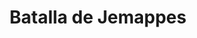 ﻿---
title: "Batalla de Jemappes"
permalink: periodes_1039.html
layout: periode
dataInici: 1792-11-06
sidebar: periodes
pares:
  - 617:
    title: "Primera Coalición"
    dataInici: "(1792)"
    dataFi: "(1797)"

fills:
jocsPrincipals:
  - title: "La bataille de Jemmapes"
    bggId: 179020
    dataInici: 
    dataFi: 

jocsEscenaris:
jocsEpoca:
jocsEpocaEscenaris:
---

